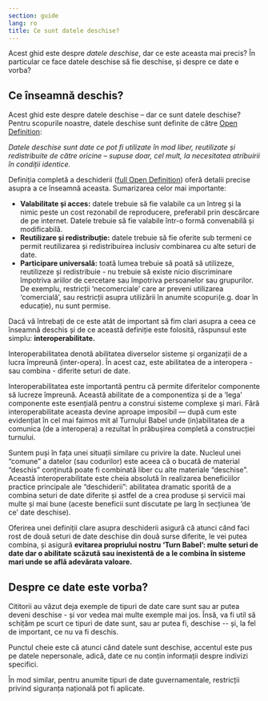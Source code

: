 ```yaml
---
section: guide
lang: ro
title: Ce sunt datele deschise?
---
```


Acest ghid este despre *datele deschise*, dar ce este aceasta mai precis? În particular ce face datele deschise să fie deschise, și despre ce date e vorba?

## Ce înseamnă deschis?

Acest ghid este despre datele deschise – dar ce sunt datele deschise? Pentru scopurile noastre, datele deschise sunt definite de către [Open Definition](http://opendefinition.org/):

*Datele deschise sunt date ce pot fi utilizate în mod liber, reutilizate și redistribuite de către oricine – supuse doar, cel mult, la necesitatea atribuirii în condiții identice.*

Definiția completă a deschiderii ([full Open Definition](http://opendefinition.org/okd/)) oferă detalii precise asupra a ce înseamnă aceasta. Sumarizarea celor mai importante:

-   **Valabilitate și acces:** datele trebuie să fie valabile ca un întreg și la nimic peste un cost rezonabil de reproducere, preferabil prin descărcare de pe internet. Datele trebuie să fie valabile într-o formă convenabilă și modificabilă.
-   **Reutilizare și redistribuție:** datele trebuie să fie oferite sub termeni ce permit reutilizarea și redistribuirea inclusiv combinarea cu alte seturi de date.
-   **Participare universală:** toată lumea trebuie să poată să utilizeze, reutilizeze și redistribuie - nu trebuie să existe nicio discriminare împotriva ariilor de cercetare sau împotriva persoanelor sau grupurilor. De exemplu, restricții ‘necomerciale’ care ar preveni utilizarea ‘comercială’, sau restricții asupra utilizării în anumite scopuri(e.g. doar în educație), nu sunt permise.

Dacă vă întrebați de ce este atât de important să fim clari asupra a ceea ce înseamnă deschis și de ce această definiție este folosită, răspunsul este simplu: **interoperabilitate.**

Interoperabilitatea denotă abilitatea diverselor sisteme și organizații de a lucra împreună (inter-opera). În acest caz, este abilitatea de a interopera - sau combina - diferite seturi de date.

Interoperabilitatea este importantă pentru că permite diferitelor componente să lucreze împreună. Această abilitate de a componentiza și de a ‘lega’ componente este esențială pentru a construi sisteme complexe și mari. Fără interoperabilitate aceasta devine aproape imposibil — după cum este evidențiat în cel mai faimos mit al Turnului Babel unde (in)abilitatea de a comunica (de a interopera) a rezultat în prăbușirea completă a construcției turnului.

Suntem puși în fața unei situații similare cu privire la date. Nucleul unei “comune” a datelor (sau codurilor) este aceea că o bucată de material “deschis” conținută poate fi combinată liber cu alte materiale “deschise”. Această interoperabilitate este cheia absolută în realizarea beneficiilor practice principale ale “deschiderii”: abilitatea dramatic sporită de a combina seturi de date diferite și astfel de a crea produse și servicii mai multe și mai bune (aceste beneficii sunt discutate pe larg în secțiunea ‘de ce’ date deschise).

Oferirea unei definiții clare asupra deschiderii asigură că atunci când faci rost de două seturi de date deschise din două surse diferite, le vei putea combina, și asigură **evitarea propriului nostru ‘Turn Babel’: multe seturi de date dar o abilitate scăzută sau inexistentă de a le combina în sisteme mari unde se află adevărata valoare.**

## Despre ce date este vorba?

Cititorii au văzut deja exemple de tipuri de date care sunt sau ar putea deveni deschise - și vor vedea mai multe exemple mai jos. Însă, va fi util să schițăm pe scurt ce tipuri de date sunt, sau ar putea fi, deschise -- și, la fel de important, ce nu va fi deschis.

Punctul cheie este că atunci când datele sunt deschise, accentul este pus pe datele nepersonale, adică, date ce nu conțin informații despre indivizi specifici.

În mod similar, pentru anumite tipuri de date guvernamentale, restricții privind siguranța națională pot fi aplicate.